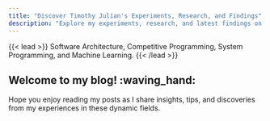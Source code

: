 ```yaml
---
title: "Discover Timothy Julian's Experiments, Research, and Findings"
description: "Explore my experiments, research, and latest findings on this site. Discover in-depth analyses, innovative experiments, and detailed research results that drive scientific understanding forward."
---
```


{{< lead >}}
Software Architecture, Competitive Programming, System Programming, and Machine Learning.
{{< /lead >}}

## Welcome to my blog! :waving_hand:

Hope you enjoy reading my posts as I share insights, tips, and discoveries from my experiences in these dynamic fields.